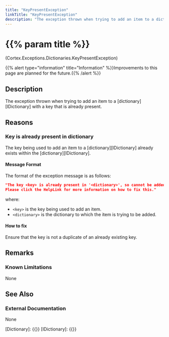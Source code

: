 ```yaml
---
title: "KeyPresentException"
linkTitle: "KeyPresentException"
description: "The exception thrown when trying to add an item to a dictionary with a key that is already present."
---
```


# {{% param title %}}

<p class="namespace">(Cortex.Exceptions.Dictionaries.KeyPresentException)</p>
{{% alert type="information" title="Information" %}}Improvements to this page are planned for the future.{{% /alert %}}

## Description

The exception thrown when trying to add an item to a [dictionary][IDictionary] with a key that is already present.

## Reasons

### Key is already present in dictionary

The key being used to add an item to a [dictionary][IDictionary] already exists within the [dictionary][IDictionary].

#### Message Format

The format of the exception message is as follows:

```json
"The key <key> is already present in '<dictionary>', so cannot be added.
Please click the HelpLink for more information on how to fix this."
```

where:

* `<key>` is the key being used to add an item.
* `<dictionary>` is the dictionary to which the item is trying to be added.

#### How to fix

Ensure that the key is not a duplicate of an already existing key.

## Remarks

### Known Limitations

None

## See Also

### External Documentation

None

[Dictionary]: {{<url path="Cortex.Reference.DataTypes.Collections.Dictionary.MainDoc">}}
[IDictionary]: {{<url path="Cortex.Reference.DataTypes.Collections.IDictionary.MainDoc">}}